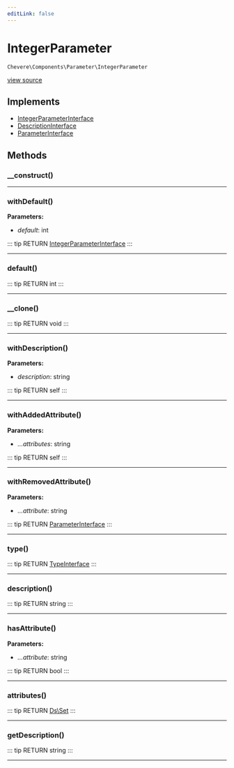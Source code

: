 ```yaml
---
editLink: false
---
```


# IntegerParameter

`Chevere\Components\Parameter\IntegerParameter`

[view source](https://github.com/chevere/chevere/blob/master/src/Chevere/Components/Parameter/IntegerParameter.php)

## Implements

- [IntegerParameterInterface](../../Interfaces/Parameter/IntegerParameterInterface.md)
- [DescriptionInterface](../../Interfaces/Common/DescriptionInterface.md)
- [ParameterInterface](../../Interfaces/Parameter/ParameterInterface.md)

## Methods

### __construct()

---

### withDefault()

**Parameters:**

- *default*: int

::: tip RETURN
[IntegerParameterInterface](../../Interfaces/Parameter/IntegerParameterInterface.md)
:::

---

### default()

::: tip RETURN
int
:::

---

### __clone()

::: tip RETURN
void
:::

---

### withDescription()

**Parameters:**

- *description*: string

::: tip RETURN
self
:::

---

### withAddedAttribute()

**Parameters:**

- *...attributes*: string

::: tip RETURN
self
:::

---

### withRemovedAttribute()

**Parameters:**

- *...attribute*: string

::: tip RETURN
[ParameterInterface](../../Interfaces/Parameter/ParameterInterface.md)
:::

---

### type()

::: tip RETURN
[TypeInterface](../../Interfaces/Type/TypeInterface.md)
:::

---

### description()

::: tip RETURN
string
:::

---

### hasAttribute()

**Parameters:**

- *...attribute*: string

::: tip RETURN
bool
:::

---

### attributes()

::: tip RETURN
[Ds\Set](https://www.php.net/manual/class.ds\set)
:::

---

### getDescription()

::: tip RETURN
string
:::

---

